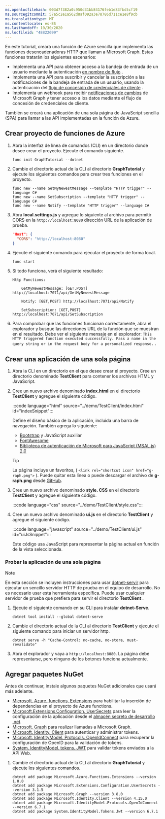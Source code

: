 ```yaml
---
ms.openlocfilehash: 003d7f382a0c950d31bb84176feb1e83fbd5cf19
ms.sourcegitcommit: 57a5c2e1a562d8af092a3e78786d711ce1e8f9cb
ms.translationtype: MT
ms.contentlocale: es-ES
ms.lasthandoff: 10/30/2020
ms.locfileid: "48822699"
---
```

<!-- markdownlint-disable MD002 MD041 -->

En este tutorial, creará una función de Azure sencilla que implementa las funciones desencadenadoras HTTP que llaman a Microsoft Graph. Estas funciones tratarán los siguientes escenarios:

- Implementa una API para obtener acceso a la bandeja de entrada de un usuario mediante la autenticación [en nombre de flujo](https://docs.microsoft.com/azure/active-directory/develop/v2-oauth2-on-behalf-of-flow) .
- Implementa una API para suscribir y cancelar la suscripción a las notificaciones de la bandeja de entrada de un usuario, usando la autenticación del [flujo de concesión de credenciales de cliente](https://docs.microsoft.com/azure/active-directory/develop/v2-oauth2-client-creds-grant-flow) .
- Implementa un webhook para recibir [notificaciones de cambios](https://docs.microsoft.com/graph/webhooks) de Microsoft Graph y tener acceso a los datos mediante el flujo de concesión de credenciales de cliente.

También se creará una aplicación de una sola página de JavaScript sencilla (SPA) para llamar a las API implementadas en la función de Azure.

## <a name="create-azure-functions-project"></a>Crear proyecto de funciones de Azure

1. Abra la interfaz de línea de comandos (CLI) en un directorio donde desee crear el proyecto. Ejecute el comando siguiente.

    ```Shell
    func init GraphTutorial --dotnet
    ```

1. Cambie el directorio actual de la CLI al directorio **GraphTutorial** y ejecute los siguientes comandos para crear tres funciones en el proyecto.

    ```Shell
    func new --name GetMyNewestMessage --template "HTTP trigger" --language C#
    func new --name SetSubscription --template "HTTP trigger" --language C#
    func new --name Notify --template "HTTP trigger" --language C#
    ```

1. Abra **local.settings.js** y agregue lo siguiente al archivo para permitir CORS en la `http://localhost:8080` dirección URL de la aplicación de prueba.

    ```json
    "Host": {
      "CORS": "http://localhost:8080"
    }
    ```

1. Ejecute el siguiente comando para ejecutar el proyecto de forma local.

    ```Shell
    func start
    ```

1. Si todo funciona, verá el siguiente resultado:

    ```Shell
    Http Functions:

        GetMyNewestMessage: [GET,POST] http://localhost:7071/api/GetMyNewestMessage

        Notify: [GET,POST] http://localhost:7071/api/Notify

        SetSubscription: [GET,POST] http://localhost:7071/api/SetSubscription
    ```

1. Para comprobar que las funciones funcionan correctamente, abra el explorador y busque las direcciones URL de la función que se muestran en el resultado. Debe ver el siguiente mensaje en el explorador: `This HTTP triggered function executed successfully. Pass a name in the query string or in the request body for a personalized response.` .

## <a name="create-single-page-application"></a>Crear una aplicación de una sola página

1. Abra la CLI en un directorio en el que desee crear el proyecto. Cree un directorio denominado **TestClient** para contener los archivos HTML y JavaScript.

1. Cree un nuevo archivo denominado **index.html** en el directorio **TestClient** y agregue el siguiente código.

    :::code language="html" source="../demo/TestClient/index.html" id="indexSnippet":::

    Define el diseño básico de la aplicación, incluida una barra de navegación. También agrega lo siguiente:

    - [Bootstrap](https://getbootstrap.com/) y JavaScript auxiliar
    - [FontAwesome](https://fontawesome.com/)
    - [Biblioteca de autenticación de Microsoft para JavaScript (MSAL.js) 2,0](https://github.com/AzureAD/microsoft-authentication-library-for-js/tree/dev/lib/msal-browser)

    > [!TIP]
    > La página incluye un favoritos, ( `<link rel="shortcut icon" href="g-raph.png">` ). Puede quitar esta línea o puede descargar el archivo de **g-raph.png** desde [GitHub](https://github.com/microsoftgraph/g-raph).

1. Cree un nuevo archivo denominado **style. CSS** en el directorio **TestClient** y agregue el siguiente código.

    :::code language="css" source="../demo/TestClient/style.css":::

1. Cree un nuevo archivo denominado **ui.js** en el directorio **TestClient** y agregue el siguiente código.

    :::code language="javascript" source="../demo/TestClient/ui.js" id="uiJsSnippet":::

    Este código usa JavaScript para representar la página actual en función de la vista seleccionada.

### <a name="test-the-single-page-application"></a>Probar la aplicación de una sola página

> [!NOTE]
> En esta sección se incluyen instrucciones para usar [dotnet-servir](https://github.com/natemcmaster/dotnet-serve) para ejecutar un sencillo servidor HTTP de prueba en el equipo de desarrollo. No es necesario usar esta herramienta específica. Puede usar cualquier servidor de prueba que prefiera para servir el directorio **TestClient** .

1. Ejecute el siguiente comando en su CLI para instalar **dotnet-Serve**.

    ```Shell
    dotnet tool install --global dotnet-serve
    ```

1. Cambie el directorio actual de la CLI al directorio **TestClient** y ejecute el siguiente comando para iniciar un servidor http.

    ```Shell
    dotnet serve -h "Cache-Control: no-cache, no-store, must-revalidate"
    ```

1. Abra el explorador y vaya a `http://localhost:8080`. La página debe representarse, pero ninguno de los botones funciona actualmente.

## <a name="add-nuget-packages"></a>Agregar paquetes NuGet

Antes de continuar, instale algunos paquetes NuGet adicionales que usará más adelante.

- [Microsoft. Azure. functions. Extensions](https://www.nuget.org/packages/Microsoft.Azure.Functions.Extensions) para habilitar la inserción de dependencias en el proyecto de Azure functions.
- [Microsoft.Extensions.Configuration. UserSecrets](https://www.nuget.org/packages/Microsoft.Extensions.Configuration.UserSecrets) para leer la configuración de la aplicación desde el [almacén secreto de desarrollo .net](https://docs.microsoft.com/aspnet/core/security/app-secrets).
- [Microsoft. Graph](https://www.nuget.org/packages/Microsoft.Graph/) para realizar llamadas a Microsoft Graph.
- [Microsoft. Identity. Client](https://www.nuget.org/packages/Microsoft.Identity.Client/) para autenticar y administrar tokens.
- [Microsoft. IdentityModel. Protocols. OpenIdConnect](https://www.nuget.org/packages/Microsoft.IdentityModel.Protocols.OpenIdConnect) para recuperar la configuración de OpenID para la validación de tokens.
- [System. IdentityModel. tokens. JWT](https://www.nuget.org/packages/System.IdentityModel.Tokens.Jwt) para validar tokens enviados a la API Web.

1. Cambie el directorio actual de la CLI al directorio **GraphTutorial** y ejecute los siguientes comandos.

    ```Shell
    dotnet add package Microsoft.Azure.Functions.Extensions --version 1.0.0
    dotnet add package Microsoft.Extensions.Configuration.UserSecrets --version 3.1.5
    dotnet add package Microsoft.Graph --version 3.8.0
    dotnet add package Microsoft.Identity.Client --version 4.15.0
    dotnet add package Microsoft.IdentityModel.Protocols.OpenIdConnect --version 6.7.1
    dotnet add package System.IdentityModel.Tokens.Jwt --version 6.7.1
    ```
